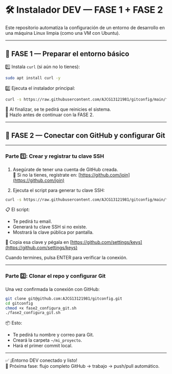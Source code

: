 # 🛠️ Instalador DEV — FASE 1 + FASE 2

Este repositorio automatiza la configuración de un entorno de desarrollo en una máquina Linux limpia (como una VM con Ubuntu).

---

## 🔧 FASE 1 — Preparar el entorno básico

1️⃣ Instala `curl` (si aún no lo tienes):

```bash
sudo apt install curl -y
```

2️⃣ Ejecuta el instalador principal:

```bash
curl -s https://raw.githubusercontent.com/AJCG13121981/gitconfig/main/fase1_setup.sh | bash
```

📢 Al finalizar, se te pedirá que reinicies el sistema.  
🔁 Hazlo antes de continuar con la FASE 2.

---

## 🔐 FASE 2 — Conectar con GitHub y configurar Git

---

### Parte 1️⃣: Crear y registrar tu clave SSH

1. Asegúrate de tener una cuenta de GitHub creada.  
   📌 Si no la tienes, regístrate en: [https://github.com/join](https://github.com/join)

2. Ejecuta el script para generar tu clave SSH:

```bash
curl -s https://raw.githubusercontent.com/AJCG13121981/gitconfig/main/fase2_ssh.sh | bash
```

📋 El script:

- Te pedirá tu email.
- Generará tu clave SSH si no existe.
- Mostrará la clave pública por pantalla.

🔗 Copia esa clave y pégala en [https://github.com/settings/keys](https://github.com/settings/keys)

Cuando termines, pulsa ENTER para verificar la conexión.

---

### Parte 2️⃣: Clonar el repo y configurar Git

Una vez confirmada la conexión con GitHub:

```bash
git clone git@github.com:AJCG13121981/gitconfig.git
cd gitconfig
chmod +x fase2_configura_git.sh
./fase2_configura_git.sh
```

📦 Esto:

- Te pedirá tu nombre y correo para Git.
- Creará la carpeta `~/mi_proyecto`.
- Hará el primer commit local.

---

✅ ¡Entorno DEV conectado y listo!  
📌 Próxima fase: flujo completo GitHub → trabajo → push/pull automático.